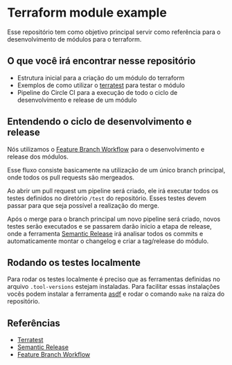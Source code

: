 # Terraform module example

Esse repositório tem como objetivo principal servir como referência para o desenvolvimento
de módulos para o terraform.

## O que você irá encontrar nesse repositório

- Estrutura inicial para a criação do um módulo do terraform
- Exemplos de como utilizar o [terratest](https://terratest.gruntwork.io/) para testar o módulo
- Pipeline do Circle CI para a execução de todo o ciclo de desenvolvimento e release de um módulo

## Entendendo o ciclo de desenvolvimento e release

Nós utilizamos o [Feature Branch Workflow](https://www.atlassian.com/git/tutorials/comparing-workflows/feature-branch-workflow) para o desenvolvimento e release dos módulos. 

Esse fluxo consiste basicamente na utilização de um único branch principal, onde todos os pull requests são mergeados.

Ao abrir um pull request um pipeline será criado, ele irá executar todos os testes definidos no diretório `/test` do repositório. Esses testes devem passar para que seja possível a realização do merge.

Após o merge para o branch principal um novo pipeline será criado, novos testes serão executados e se passarem darão inicio a etapa de release, onde a ferramenta [Semantic Release](https://github.com/semantic-release/semantic-release) irá analisar todos os commits e automaticamente montar o changelog e criar a tag/release do módulo.

## Rodando os testes localmente

Para rodar os testes localmente é preciso que as ferramentas definidas no arquivo `.tool-versions` estejam instaladas. Para facilitar essas instalações vocês podem instalar a ferramenta [asdf](https://github.com/asdf-vm/asdf) e rodar o comando `make` na raiza do repositório.

## Referências

- [Terratest](https://github.com/gruntwork-io/terratest)
- [Semantic Release](https://github.com/semantic-release/semantic-release)
- [Feature Branch Workflow](https://www.atlassian.com/git/tutorials/comparing-workflows/feature-branch-workflow)